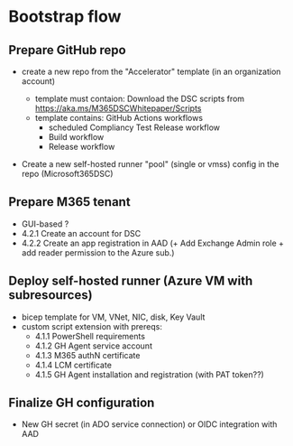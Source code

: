 # Bootstrap flow

## Prepare GitHub repo
- create a new repo from the "Accelerator" template (in an organization account)
  - template must contaion: Download the DSC scripts from https://aka.ms/M365DSCWhitepaper/Scripts
  - template contains: GitHub Actions workflows
    - scheduled Compliancy Test Release workflow
    - Build workflow
    - Release workflow

- Create a new self-hosted runner "pool" (single or vmss) config in the repo (Microsoft365DSC)


## Prepare M365 tenant
- GUI-based ?
- 4.2.1 Create an account for DSC
- 4.2.2 Create an app registration in AAD (+ Add Exchange Admin role + add reader permission to the Azure sub.)


## Deploy self-hosted runner (Azure VM with subresources)
- bicep template for VM, VNet, NIC, disk, Key Vault
- custom script extension with prereqs:
  - 4.1.1 PowerShell requirements
  - 4.1.2 GH Agent service account
  - 4.1.3 M365 authN certificate
  - 4.1.4 LCM certificate
  - 4.1.5 GH Agent installation and registration (with PAT token??)

## Finalize GH configuration
- New GH secret (in ADO service connection) or OIDC integration with AAD


